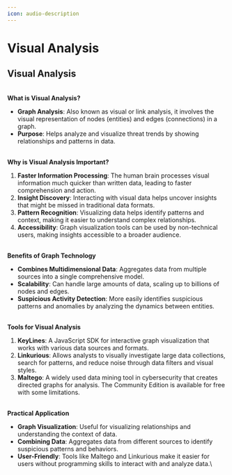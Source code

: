 ```yaml
---
icon: audio-description
---
```


# Visual Analysis

## Visual Analysis

\
**What is Visual Analysis?**

* **Graph Analysis**: Also known as visual or link analysis, it involves the visual representation of nodes (entities) and edges (connections) in a graph.
* **Purpose**: Helps analyze and visualize threat trends by showing relationships and patterns in data.

\
**Why is Visual Analysis Important?**

1. **Faster Information Processing**: The human brain processes visual information much quicker than written data, leading to faster comprehension and action.
2. **Insight Discovery**: Interacting with visual data helps uncover insights that might be missed in traditional data formats.
3. **Pattern Recognition**: Visualizing data helps identify patterns and context, making it easier to understand complex relationships.
4. **Accessibility**: Graph visualization tools can be used by non-technical users, making insights accessible to a broader audience.

\
**Benefits of Graph Technology**

* **Combines Multidimensional Data**: Aggregates data from multiple sources into a single comprehensive model.
* **Scalability**: Can handle large amounts of data, scaling up to billions of nodes and edges.
* **Suspicious Activity Detection**: More easily identifies suspicious patterns and anomalies by analyzing the dynamics between entities.

\
**Tools for Visual Analysis**

1. **KeyLines**: A JavaScript SDK for interactive graph visualization that works with various data sources and formats.
2. **Linkurious**: Allows analysts to visually investigate large data collections, search for patterns, and reduce noise through data filters and visual styles.
3. **Maltego**: A widely used data mining tool in cybersecurity that creates directed graphs for analysis. The Community Edition is available for free with some limitations.

\
**Practical Application**

* **Graph Visualization**: Useful for visualizing relationships and understanding the context of data.
* **Combining Data**: Aggregates data from different sources to identify suspicious patterns and behaviors.
* **User-Friendly**: Tools like Maltego and Linkurious make it easier for users without programming skills to interact with and analyze data.\


